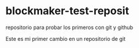 # blockmaker-test-reposit
repositorio para probar los primeros con git y github

Este es mi primer cambio en un repositorio de git
